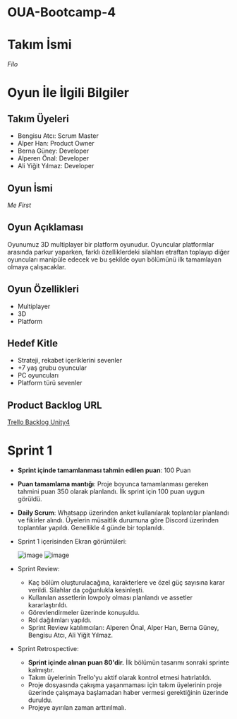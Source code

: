 # OUA-Bootcamp-4

# Takım İsmi
*Filo*

# Oyun İle İlgili Bilgiler

## Takım Üyeleri

-   Bengisu Atcı: Scrum Master
-   Alper Han: Product Owner
-   Berna Güney: Developer
-   Alperen Önal: Developer
-   Ali Yiğit Yılmaz: Developer

## Oyun İsmi

*Me First*

## Oyun Açıklaması

Oyunumuz 3D multiplayer bir platform oyunudur. Oyuncular platformlar arasında parkur yaparken, farklı özelliklerdeki silahları etraftan toplayıp diğer oyuncuları manipüle edecek ve bu şekilde oyun bölümünü ilk tamamlayan olmaya çalışacaklar. 

## Oyun Özellikleri

- Multiplayer
- 3D
- Platform


## Hedef Kitle

- Strateji, rekabet içeriklerini sevenler
- +7 yaş grubu oyuncular
- PC oyuncuları
- Platform türü sevenler
  

## Product Backlog URL

[Trello Backlog Unity4](https://trello.com/b/x7xrlyAS/bootcamp-grup-4)


# Sprint 1
    
-   **Sprint içinde tamamlanması tahmin edilen puan**: 100 Puan
    
-   **Puan tamamlama mantığı**: Proje boyunca tamamlanması gereken tahmini puan 350 olarak planlandı. İlk sprint için 100 puan uygun görüldü.
    
-   **Daily Scrum**: Whatsapp üzerinden anket kullanılarak toplantılar planlandı ve fikirler alındı. Üyelerin müsaitlik durumuna göre Discord üzerinden toplantılar yapıldı. Genellikle 4 günde bir toplanıldı.

-   Sprint 1 içerisinden Ekran görüntüleri:
  
    ![image](https://github.com/0alp/OUA-Bootcamp-4/assets/163652742/0b8425cb-b8fb-4ab4-92a2-9a9ea3a7bcdc)
    ![image](https://github.com/0alp/OUA-Bootcamp-4/assets/163652742/420948a6-479a-4508-a0f7-1edc87c5b1a3)


-   Sprint Review:
     -  Kaç bölüm oluşturulacağına, karakterlere ve özel güç sayısına karar verildi. Silahlar da çoğunlukla kesinleşti.
     -  Kullanılan assetlerin lowpoly olması planlandı ve assetler kararlaştırıldı.
     -  Görevlendirmeler üzerinde konuşuldu.
     -  Rol dağılımları yapıldı.
     -  Sprint Review katılımcıları: Alperen Önal, Alper Han, Berna Güney, Bengisu Atcı, Ali Yiğit Yılmaz.

-   Sprint Retrospective:
     - **Sprint içinde alınan puan 80'dir.** İlk bölümün tasarımı sonraki sprinte kalmıştır.
     - Takım üyelerinin Trello'yu aktif olarak kontrol etmesi hatırlatıldı.
     - Proje dosyasında çakışma yaşanmaması için takım üyelerinin proje üzerinde çalışmaya başlamadan haber vermesi gerektiğinin üzerinde duruldu.
     - Projeye ayırılan zaman arttırılmalı.
       

